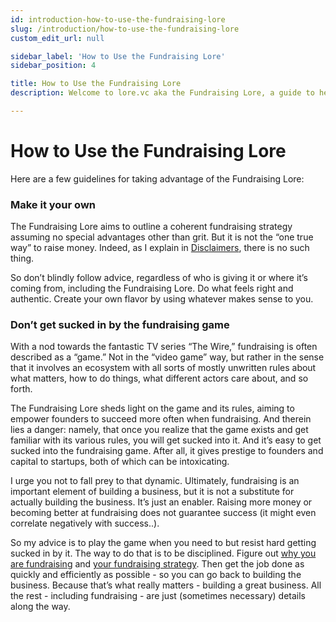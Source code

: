 ```yaml
---
id: introduction-how-to-use-the-fundraising-lore
slug: /introduction/how-to-use-the-fundraising-lore
custom_edit_url: null

sidebar_label: 'How to Use the Fundraising Lore'
sidebar_position: 4

title: How to Use the Fundraising Lore
description: Welcome to lore.vc aka the Fundraising Lore, a guide to help founder CEOs successfully raise early-stage VC financing from Silicon Valley investors

---
```


# How to Use the Fundraising Lore

Here are a few guidelines for taking advantage of the Fundraising Lore:

### Make it your own

The Fundraising Lore aims to outline a coherent fundraising strategy assuming no special advantages other than grit. But it is not the “one true way” to raise money. Indeed, as I explain in [Disclaimers](/preface/disclaimers), there is no such thing. 

So don’t blindly follow advice, regardless of who is giving it or where it’s coming from, including the Fundraising Lore. Do what feels right and authentic. Create your own flavor by using whatever makes sense to you.

### Don’t get sucked in by the fundraising game

With a nod towards the fantastic TV series “The Wire,” fundraising is often described as a “game.” Not in the “video game” way, but rather in the sense that it involves an ecosystem with all sorts of mostly unwritten rules about what matters, how to do things, what different actors care about, and so forth.

The Fundraising Lore sheds light on the game and its rules, aiming to empower founders to succeed more often when fundraising. And therein lies a danger: namely, that once you realize that the game exists and get familiar with its various rules, you will get sucked into it. And it’s easy to get sucked into the fundraising game. After all, it gives prestige to founders and capital to startups, both of which can be intoxicating. 

I urge you not to fall prey to that dynamic. Ultimately, fundraising is an important element of building a business, but it is not a substitute for actually building the business. It’s just an enabler. Raising more money or becoming better at fundraising does not guarantee success (it might even correlate negatively with success..).

So my advice is to play the game when you need to but resist hard getting sucked in by it. The way to do that is to be disciplined. Figure out [why you are fundraising](/deciding-to-fundraise/the-purpose-of-fundraising) and [your fundraising strategy](/fundraising-strategy-overview/fundraising-strategy-summary). Then get the job done as quickly and efficiently as possible - so you can go back to building the business. Because that’s what really matters - building a great business. All the rest - including fundraising - are just (sometimes necessary) details along the way.